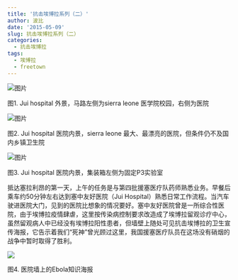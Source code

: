 ```yaml
---
title: '抗击埃博拉系列（二）'
author: 波比
date: '2015-05-09'
slug: 抗击埃博拉系列（二）
categories:
  - 抗击埃博拉
tags:
  - 埃博拉
  - freetown 
---
```


![图片](http://r.photo.store.qq.com/psb?/V10n8yPI3UP4oC/EfPqlm1xyHYpXqZVJRDPFwyLhuGbMzubrN7xNIxZxlE!/o/dL4UVG5lKAAA&ek=1&kp=1&pt=0&bo=iBeAAtM6QAYFAJE!&t=5&su=1260494945&tm=1484499600&sce=0-12-12&rf=2-9)

图1. Jui hospital 外景，马路左侧为sierra leone 医学院校园，右侧为医院

![图片](http://r.photo.store.qq.com/psb?/V10n8yPI3UP4oC/UBcsGb*qhsDTa6THhNB*PsN7WvrL7zsh9RVivKGNwUI!/o/dNxmtW3MEQAA&ek=1&kp=1&pt=0&bo=PQ2AAhohQAYFAOw!&t=5&su=1132419073&tm=1484499600&sce=0-12-12&rf=2-9)

图2. Jui hospital 医院内景，sierra leone 最大、最漂亮的医院，但条件仍不及国内乡镇卫生院

![图片](http://r.photo.store.qq.com/psb?/V10n8yPI3UP4oC/i.KhrqwRSYGsX5xBkodw0OzN2yrcMzgsNp1OsYmow4k!/o/dH7YsG3KEQAA&ek=1&kp=1&pt=0&bo=ThiAAsI8QAYFAE8!&t=5&su=1116066801&tm=1484499600&sce=0-12-12&rf=2-9)

图3. Jui hospital 医院内景，集装箱左侧为固定P3实验室

抵达塞拉利昂的第一天，上午的任务是与第四批援塞医疗队药师熟悉业务。早餐后乘车约50分钟左右达到塞中友好医院（Jui Hospital）熟悉日常工作流程。当汽车驶进医院大门，见到的医院比想象的情况要好。塞中友好医院曾是一所综合性医院，由于埃博拉疫情肆虐，这里按传染病控制要求改造成了埃博拉留观诊疗中心，虽然留观病人中已经没有埃博拉阳性患者，但墙壁上随处可见抗击埃博拉的卫生宣传海报，它告示着我们“死神”曾光顾过这里，我国援塞医疗队员在这场没有硝烟的战争中暂时取得了胜利。

![](http://www.tanboyu.com/wp-content/uploads/2017/01/img_587badfe853f5.png)

图4. 医院墙上的Ebola知识海报